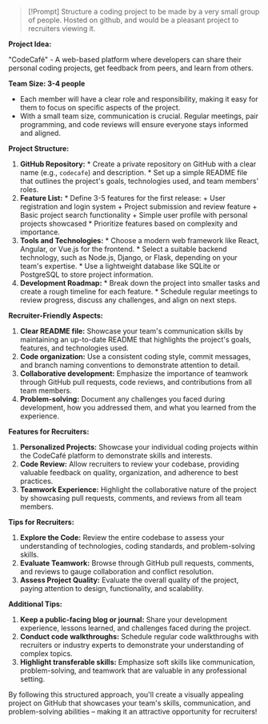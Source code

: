 > [!Prompt]
> Structure a coding project to be made by a very small group of people. Hosted on github, and would be a pleasant project to recruiters viewing it.

**Project Idea:**

"CodeCafé" - A web-based platform where developers can share their personal coding projects, get feedback from
peers, and learn from others.

**Team Size: 3-4 people**

* Each member will have a clear role and responsibility, making it easy for them to focus on specific aspects of
the project.
* With a small team size, communication is crucial. Regular meetings, pair programming, and code reviews will
ensure everyone stays informed and aligned.

**Project Structure:**

1. **GitHub Repository:**
        * Create a private repository on GitHub with a clear name (e.g., `codecafe`) and description.
        * Set up a simple README file that outlines the project's goals, technologies used, and team members' roles.
2. **Feature List:**
        * Define 3-5 features for the first release:
                + User registration and login system
                + Project submission and review feature
                + Basic project search functionality
                + Simple user profile with personal projects showcased
        * Prioritize features based on complexity and importance.
3. **Tools and Technologies:**
        * Choose a modern web framework like React, Angular, or Vue.js for the frontend.
        * Select a suitable backend technology, such as Node.js, Django, or Flask, depending on your team's expertise.
        * Use a lightweight database like SQLite or PostgreSQL to store project information.
4. **Development Roadmap:**
        * Break down the project into smaller tasks and create a rough timeline for each feature.
        * Schedule regular meetings to review progress, discuss any challenges, and align on next steps.

**Recruiter-Friendly Aspects:**

1. **Clear README file:** Showcase your team's communication skills by maintaining an up-to-date README that
highlights the project's goals, features, and technologies used.
2. **Code organization:** Use a consistent coding style, commit messages, and branch naming conventions to
demonstrate attention to detail.
3. **Collaborative development:** Emphasize the importance of teamwork through GitHub pull requests, code reviews,
and contributions from all team members.
4. **Problem-solving:** Document any challenges you faced during development, how you addressed them, and what you
learned from the experience.

**Features for Recruiters:**

1. **Personalized Projects:** Showcase your individual coding projects within the CodeCafé platform to demonstrate
skills and interests.
2. **Code Review:** Allow recruiters to review your codebase, providing valuable feedback on quality,
organization, and adherence to best practices.
3. **Teamwork Experience:** Highlight the collaborative nature of the project by showcasing pull requests,
comments, and reviews from all team members.

**Tips for Recruiters:**

1. **Explore the Code:** Review the entire codebase to assess your understanding of technologies, coding
standards, and problem-solving skills.
2. **Evaluate Teamwork:** Browse through GitHub pull requests, comments, and reviews to gauge collaboration and
conflict resolution.
3. **Assess Project Quality:** Evaluate the overall quality of the project, paying attention to design,
functionality, and scalability.

**Additional Tips:**

1. **Keep a public-facing blog or journal:** Share your development experience, lessons learned, and challenges
faced during the project.
2. **Conduct code walkthroughs:** Schedule regular code walkthroughs with recruiters or industry experts to
demonstrate your understanding of complex topics.
3. **Highlight transferable skills:** Emphasize soft skills like communication, problem-solving, and teamwork that
are valuable in any professional setting.

By following this structured approach, you'll create a visually appealing project on GitHub that showcases your
team's skills, communication, and problem-solving abilities – making it an attractive opportunity for recruiters!
